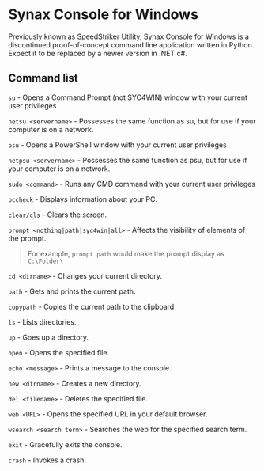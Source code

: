 # Synax Console for Windows

Previously known as SpeedStriker Utility, Synax Console for Windows is a discontinued proof-of-concept command line application written in Python. Expect it to be replaced by a newer version in .NET c#.

## Command list


`su` - Opens a Command Prompt (not SYC4WIN) window with your current user privileges

`netsu <servername>` - Possesses the same function as su, but for use if your computer is on a network.
  
`psu` - Opens a PowerShell window with your current user privileges

`netpsu <servername>` - Possesses the same function as psu, but for use if your computer is on a network.
  
`sudo <command>` - Runs any CMD command with your current user privileges

`pccheck` - Displays information about your PC.

`clear/cls` - Clears the screen.

`prompt <nothing|path|syc4win|all>` - Affects the visibility of elements of the prompt.

  > For example, `prompt path` would make the prompt display as `C:\Folder\`
  
`cd <dirname>` - Changes your current directory.
  
`path` - Gets and prints the current path.

`copypath` - Copies the current path to the clipboard.

`ls` - Lists directories.

`up` - Goes up a directory.

`open` - Opens the specified file.

`echo <message>` - Prints a message to the console.
  
`new <dirname>` - Creates a new directory.
  
`del <filename>` - Deletes the specified file.
  
`web <URL>` - Opens the specified URL in your default browser.
  
`wsearch <search term>` - Searches the web for the specified search term.
  
`exit` - Gracefully exits the console.
  
`crash` - Invokes a crash.
